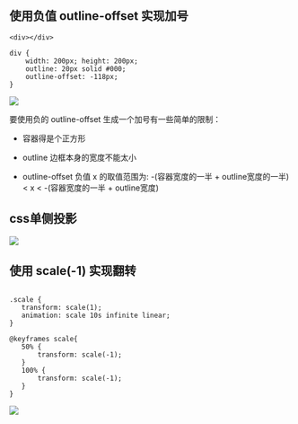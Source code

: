 ## 使用负值 outline-offset 实现加号
```
<div></div>

div {
    width: 200px; height: 200px;
    outline: 20px solid #000;
    outline-offset: -118px;
}
```
![](https://mmbiz.qpic.cn/mmbiz_gif/2FMs2KmmepgiaDIj1kRwmHvDaVmiclw3fnarTy0VicZcg6GKDVlqC1ogLaL8wn5icDzINdtxhHxUCnlClnOQFQNicxA/640?wx_fmt=gif&tp=webp&wxfrom=5&wx_lazy=1)

要使用负的 outline-offset 生成一个加号有一些简单的限制：

 - 容器得是个正方形

 - outline 边框本身的宽度不能太小

 - outline-offset 负值 x 的取值范围为: -(容器宽度的一半 + outline宽度的一半) < x < -(容器宽度的一半 + outline宽度)
 
 ## css单侧投影
 ![](https://mmbiz.qpic.cn/mmbiz/2FMs2KmmepgiaDIj1kRwmHvDaVmiclw3fnS8RgOTQLlFvvBeQXia7ND7LquTU83moOv7icQTKNx3omQcR9PXDoVUBw/640?wx_fmt=other&tp=webp&wxfrom=5&wx_lazy=1&wx_co=1)
 
 ## 使用 scale(-1) 实现翻转
 ```<p class="scale">CSS Nagative Scale(-1)</p>

.scale {
    transform: scale(1);
    animation: scale 10s infinite linear;
}

@keyframes scale{
    50% {
        transform: scale(-1);
    }
    100% {
        transform: scale(-1);
    }
}
```

![](https://mmbiz.qpic.cn/mmbiz_gif/2FMs2KmmepgiaDIj1kRwmHvDaVmiclw3fn1WnltSVrvhgcqkUmKlGTNZC3VEwEA2tyNFY3ulvsQhGBOsTZLt3ogA/640?wx_fmt=gif&tp=webp&wxfrom=5&wx_lazy=1)
